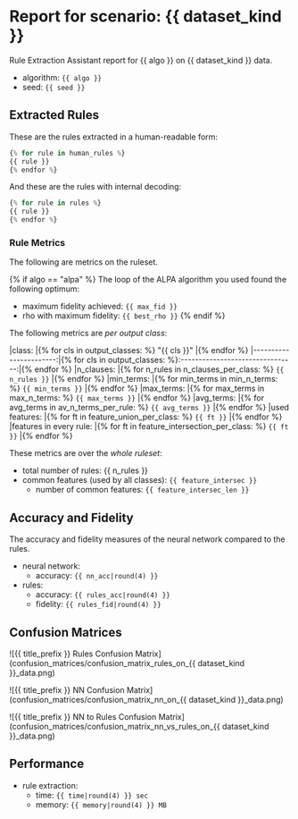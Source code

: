 
# Report for scenario: {{ dataset_kind }}

Rule Extraction Assistant report for {{ algo }} on {{ dataset_kind }} data.

- algorithm: `{{ algo }}`
- seed: `{{ seed }}`

## Extracted Rules

These are the rules extracted in a human-readable form:
```python
{% for rule in human_rules %}
{{ rule }}
{% endfor %}
```

And these are the rules with internal decoding:
```python
{% for rule in rules %}
{{ rule }}
{% endfor %}
```



### Rule Metrics

The following are metrics on the ruleset.

{% if algo == "alpa" %}
The loop of the ALPA algorithm you used found the following optimum:
- maximum fidelity achieved: `{{ max_fid }}`
- rho with maximum fidelity: `{{ best_rho }}`
{% endif %}

The following metrics are *per output class*:

|class:                  |{% for cls in output_classes: %}                "{{ cls }}"       |{% endfor %}
|-----------------------:|{% for cls in output_classes: %}:--------------------------------:|{% endfor %}
|n_clauses:              |{% for n_rules in n_clauses_per_class: %}       `{{ n_rules }}`   |{% endfor %}
|min_terms:              |{% for min_terms in min_n_terms: %}             `{{ min_terms }}` |{% endfor %}
|max_terms:              |{% for max_terms in max_n_terms: %}             `{{ max_terms }}` |{% endfor %}
|avg_terms:              |{% for avg_terms in av_n_terms_per_rule: %}     `{{ avg_terms }}` |{% endfor %}
|used features:          |{% for ft in feature_union_per_class: %}        `{{ ft }}`        |{% endfor %}
|features in every rule: |{% for ft in feature_intersection_per_class: %} `{{ ft }}`        |{% endfor %}

These metrics are over the *whole ruleset*:

- total number of rules: {{ n_rules }}
- common features (used by all classes): `{{ feature_intersec }}`
  - number of common features: `{{ feature_intersec_len }}`

## Accuracy and Fidelity

The accuracy and fidelity measures of the neural network compared to the rules.

- neural network:
  - accuracy: `{{ nn_acc|round(4) }}`
- rules:
  - accuracy: `{{ rules_acc|round(4) }}`
  - fidelity: `{{ rules_fid|round(4) }}`

## Confusion Matrices

![{{ title_prefix }} Rules Confusion Matrix](confusion_matrices/confusion_matrix_rules_on_{{ dataset_kind }}_data.png)

![{{ title_prefix }} NN Confusion Matrix](confusion_matrices/confusion_matrix_nn_on_{{ dataset_kind }}_data.png)

![{{ title_prefix }} NN to Rules Confusion Matrix](confusion_matrices/confusion_matrix_nn_vs_rules_on_{{ dataset_kind }}_data.png)

## Performance

- rule extraction:
    - time: `{{ time|round(4) }} sec`
    - memory: `{{ memory|round(4) }} MB`
